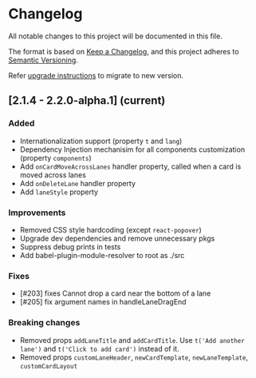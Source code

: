 # Changelog
All notable changes to this project will be documented in this file.

The format is based on [Keep a Changelog](https://keepachangelog.com/en/1.0.0/),
and this project adheres to [Semantic Versioning](https://semver.org/spec/v2.0.0.html).

Refer [upgrade instructions](UPGRADE.md) to migrate to new version.

## [2.1.4 - 2.2.0-alpha.1] (current)

### Added

* Internationalization support (property `t` and `lang`)
* Dependency Injection mechanisim for all components customization 
  (property `components`)
* Add `onCardMoveAcrossLanes` handler property, called when a card is moved across lanes
* Add `onDeleteLane` handler property
* Add `laneStyle` property

### Improvements

* Removed CSS style hardcoding (except `react-popover`)
* Upgrade dev dependencies and remove unnecessary pkgs
* Suppress debug prints in tests
* Add babel-plugin-module-resolver to root as ./src

### Fixes

* [#203] fixes Cannot drop a card near the bottom of a lane
* [#205] fix argument names in handleLaneDragEnd

### Breaking changes

* Removed props `addLaneTitle` and `addCardTitle`. Use `t('Add another lane')` and `t('Click to add card')` instead of it.
* Removed props `customLaneHeader`, `newCardTemplate`, `newLaneTemplate`, `customCardLayout`
